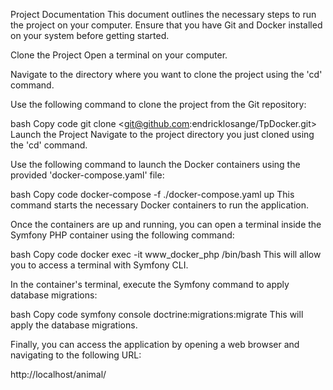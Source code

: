 Project Documentation
This document outlines the necessary steps to run the project on your computer. Ensure that you have Git and Docker installed on your system before getting started.

Clone the Project
Open a terminal on your computer.

Navigate to the directory where you want to clone the project using the 'cd' command.

Use the following command to clone the project from the Git repository:

bash
Copy code
git clone <git@github.com:endricklosange/TpDocker.git>
Launch the Project
Navigate to the project directory you just cloned using the 'cd' command.

Use the following command to launch the Docker containers using the provided 'docker-compose.yaml' file:

bash
Copy code
docker-compose -f ./docker-compose.yaml up
This command starts the necessary Docker containers to run the application.

Once the containers are up and running, you can open a terminal inside the Symfony PHP container using the following command:

bash
Copy code
docker exec -it www_docker_php /bin/bash
This will allow you to access a terminal with Symfony CLI.

In the container's terminal, execute the Symfony command to apply database migrations:

bash
Copy code
symfony console doctrine:migrations:migrate
This will apply the database migrations.

Finally, you can access the application by opening a web browser and navigating to the following URL:

http://localhost/animal/